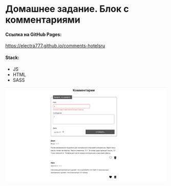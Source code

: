 # Домашнее задание. Блок с комментариями

#### Ссылка на GitHub Pages:

https://electra777.github.io/comments-hotelsru

#### Stack:

- JS
- HTML
- SASS

[<img src="./project.png">](./project.png)
